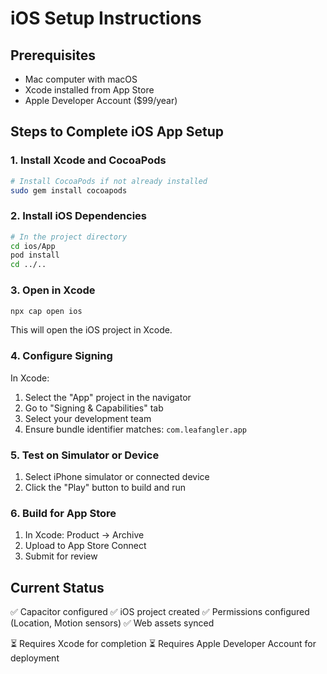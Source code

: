 # iOS Setup Instructions

## Prerequisites
- Mac computer with macOS
- Xcode installed from App Store
- Apple Developer Account ($99/year)

## Steps to Complete iOS App Setup

### 1. Install Xcode and CocoaPods
```bash
# Install CocoaPods if not already installed
sudo gem install cocoapods
```

### 2. Install iOS Dependencies
```bash
# In the project directory
cd ios/App
pod install
cd ../..
```

### 3. Open in Xcode
```bash
npx cap open ios
```
This will open the iOS project in Xcode.

### 4. Configure Signing
In Xcode:
1. Select the "App" project in the navigator
2. Go to "Signing & Capabilities" tab
3. Select your development team
4. Ensure bundle identifier matches: `com.leafangler.app`

### 5. Test on Simulator or Device
1. Select iPhone simulator or connected device
2. Click the "Play" button to build and run

### 6. Build for App Store
1. In Xcode: Product → Archive
2. Upload to App Store Connect
3. Submit for review

## Current Status
✅ Capacitor configured
✅ iOS project created
✅ Permissions configured (Location, Motion sensors)
✅ Web assets synced

⏳ Requires Xcode for completion
⏳ Requires Apple Developer Account for deployment